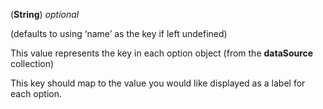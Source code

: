 <!-- optionLabelKey -->
(**String**) *optional*

(defaults to using ‘name’ as the key if left undefined)

This value represents the key in each option object (from the **dataSource** collection) 

This key should map to the value you would like displayed as a label for each option.


